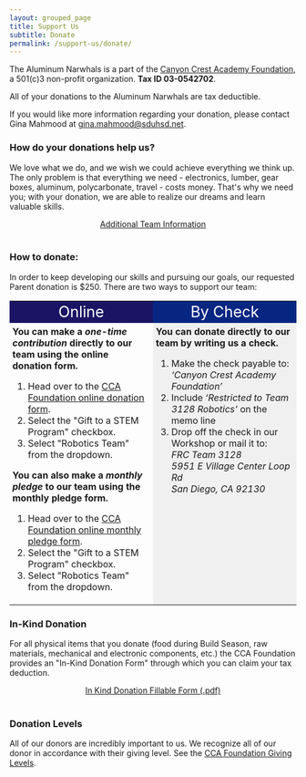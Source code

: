 ```yaml
---
layout: grouped_page
title: Support Us
subtitle: Donate
permalink: /support-us/donate/
---
```


The Aluminum Narwhals is a part of the [Canyon Crest Academy Foundation](http://canyoncrestfoundation.org/), a 501(c)3 non-profit organization. 
<b>Tax ID 03-0542702</b>.

All of your donations to the Aluminum Narwhals are tax deductible. 

If you would like more information regarding your donation, please contact Gina Mahmood at [gina.mahmood@sduhsd.net](mailto:gina.mahmood@sduhsd.net).

### How do your donations help us?
We love what we do, and we wish we could achieve everything we think up. The only problem is that everything we need - electronics, lumber, gear boxes, aluminum, polycarbonate, travel - costs money. That's why we need you; with your donation, we are able to realize our dreams and learn valuable skills.

<div>
<a href="/resources/">
<div class="button hover_animate" style="text-align: center;">
Additional Team Information
</div>
</a>
</div>
<br>


### How to donate:
In order to keep developing our skills and pursuing our goals, our requested Parent donation is $250. There are two ways to support our team:
<!--700 to 250 for 2020-2021-->

<table width="100%">
<tr>
<td width="50%" style="text-align: center; background: #1b1464">
<font style="font-size:20pt; color: white;">Online</font>
<br>
</td>
<td width="100%" style="text-align: center; background: #072682">
<font style="font-size:20pt; color: white;">By Check</font>
</td>
</tr>
<tr>
<td width="50%" style="padding:5px;vertical-align: top;">
<b>You can make a <i>one-time contribution</i> directly to our team using the online donation form.</b>
<ol>
<li>Head over to the <a href="https://interland3.donorperfect.net/weblink/WebLink.aspx?name=E113627&id=28#29217">CCA Foundation online donation form</a>.</li>
<li>Select the "Gift to a STEM Program" checkbox.</li>
<li>Select "Robotics Team" from the dropdown.</li>
</ol>

<b>You can also make a <i>monthly pledge</i> to our team using the monthly pledge form.</b>
<ol>
<li>Head over to the <a href="https://interland3.donorperfect.net/weblink/WebLink.aspx?name=E113627&id=28#29219">CCA Foundation online monthly pledge form</a>.</li>
<li>Select the "Gift to a STEM Program" checkbox.</li>
<li>Select "Robotics Team" from the dropdown.</li>
</ol>
</td>

<td width="100%" style="padding:5px;vertical-align: top; background: #f0f0f0">
<b>You can donate directly to our team by writing us a check.</b>
<ol>
<li>Make the check payable to:</li>
<i>‘Canyon Crest Academy Foundation’</i>
<li>Include <i>‘Restricted to Team 3128 Robotics’</i> on the memo line</li>
<li>Drop off the check in our Workshop or mail it to:</li>
<i>FRC Team 3128<br>
5951 E Village Center Loop Rd <br>
San Diego, CA 92130</i>
</ol>
</td>
</tr>
</table>

### In-Kind Donation
For all physical items that you donate (food during Build Season, raw materials, mechanical and electronic components, etc.) the CCA Foundation provides an "In-Kind Donation Form" through which you can claim your tax deduction.

<!-- The team's "[wish list](https://www.signupgenius.com/go/70a0a4bacab2ba1f85-sanitizing)" of goods is managed through SignUpGenius. Please add your name to any items you are able to donate. We are currently in need of cleaning and sanitizing products for the workshop. -->

<div>
<a href="/assets/documents/CCAF-In-Kind-Form-Fillable-11-5-14-v3.pdf">
<div class="button hover_animate" style="text-align: center;">
In Kind Donation Fillable Form (.pdf)
</div>
</a>
</div>
<br>

### Donation Levels
All of our donors are incredibly important to us. We recognize all of our donor in accordance with their giving level. See the [CCA Foundation Giving Levels](http://www.canyoncrestfoundation.org/recognition/giving-levels-and-donor-premiums).
